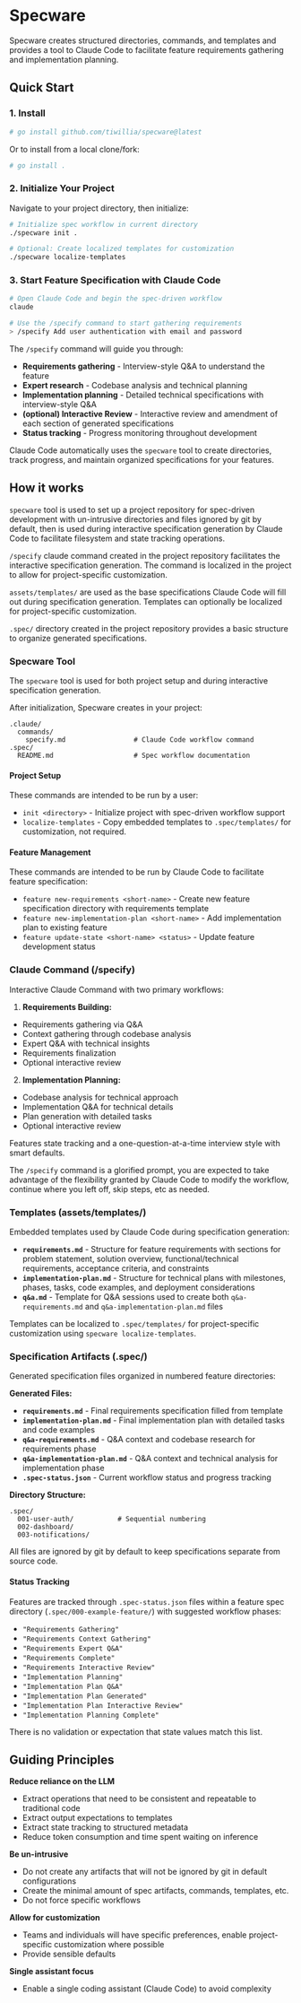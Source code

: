 # Specware

Specware creates structured directories, commands, and templates and provides a tool to Claude Code to facilitate feature requirements gathering and implementation planning.

## Quick Start

### 1. Install
```bash
# go install github.com/tiwillia/specware@latest
```

Or to install from a local clone/fork:
```bash
# go install .
```

### 2. Initialize Your Project
Navigate to your project directory, then initialize: 
```bash
# Initialize spec workflow in current directory
./specware init .

# Optional: Create localized templates for customization
./specware localize-templates
```

### 3. Start Feature Specification with Claude Code
```bash
# Open Claude Code and begin the spec-driven workflow
claude

# Use the /specify command to start gathering requirements
> /specify Add user authentication with email and password
```

The `/specify` command will guide you through:
- **Requirements gathering** - Interview-style Q&A to understand the feature
- **Expert research** - Codebase analysis and technical planning  
- **Implementation planning** - Detailed technical specifications with interview-style Q&A
- **(optional) Interactive Review** - Interactive review and amendment of each section of generated specifications
- **Status tracking** - Progress monitoring throughout development

Claude Code automatically uses the `specware` tool to create directories, track progress, and maintain organized specifications for your features.

## How it works

`specware` tool is used to set up a project repository for spec-driven development with un-intrusive directories and files ignored by git by default, then is used during interactive specification generation by Claude Code to facilitate filesystem and state tracking operations.

`/specify` claude command created in the project repository facilitates the interactive specification generation. The command is localized in the project to allow for project-specific customization.

`assets/templates/` are used as the base specifications Claude Code will fill out during specification generation. Templates can optionally be localized for project-specific customization.

`.spec/` directory created in the project repository provides a basic structure to organize generated specifications.

### Specware Tool

The `specware` tool is used for both project setup and during interactive specification generation.

After initialization, Specware creates in your project:

```
.claude/
  commands/
    specify.md                 # Claude Code workflow command
.spec/
  README.md                    # Spec workflow documentation  
```

#### Project Setup
These commands are intended to be run by a user:
- `init <directory>` - Initialize project with spec-driven workflow support
- `localize-templates` - Copy embedded templates to `.spec/templates/` for customization, not required.

#### Feature Management
These commands are intended to be run by Claude Code to facilitate feature specification:
- `feature new-requirements <short-name>` - Create new feature specification directory with requirements template
- `feature new-implementation-plan <short-name>` - Add implementation plan to existing feature
- `feature update-state <short-name> <status>` - Update feature development status

### Claude Command (/specify)

Interactive Claude Command with two primary workflows:

1. **Requirements Building:**
- Requirements gathering via Q&A
- Context gathering through codebase analysis  
- Expert Q&A with technical insights
- Requirements finalization
- Optional interactive review

2. **Implementation Planning:**
- Codebase analysis for technical approach
- Implementation Q&A for technical details
- Plan generation with detailed tasks
- Optional interactive review

Features state tracking and a one-question-at-a-time interview style with smart defaults.

The `/specify` command is a glorified prompt, you are expected to take advantage of the flexibility granted by Claude Code to modify the workflow, continue where you left off, skip steps, etc as needed.

### Templates (assets/templates/)

Embedded templates used by Claude Code during specification generation:

- **`requirements.md`** - Structure for feature requirements with sections for problem statement, solution overview, functional/technical requirements, acceptance criteria, and constraints
- **`implementation-plan.md`** - Structure for technical plans with milestones, phases, tasks, code examples, and deployment considerations
- **`q&a.md`** - Template for Q&A sessions used to create both `q&a-requirements.md` and `q&a-implementation-plan.md` files

Templates can be localized to `.spec/templates/` for project-specific customization using `specware localize-templates`.

### Specification Artifacts (.spec/)

Generated specification files organized in numbered feature directories:

**Generated Files:**
- **`requirements.md`** - Final requirements specification filled from template
- **`implementation-plan.md`** - Final implementation plan with detailed tasks and code examples  
- **`q&a-requirements.md`** - Q&A context and codebase research for requirements phase
- **`q&a-implementation-plan.md`** - Q&A context and technical analysis for implementation phase
- **`.spec-status.json`** - Current workflow status and progress tracking

**Directory Structure:**
```
.spec/
  001-user-auth/           # Sequential numbering
  002-dashboard/
  003-notifications/
```

All files are ignored by git by default to keep specifications separate from source code.

#### Status Tracking

Features are tracked through `.spec-status.json` files within a feature spec directory (`.spec/000-example-feature/`) with suggested workflow phases:
- `"Requirements Gathering"`
- `"Requirements Context Gathering"`
- `"Requirements Expert Q&A"`
- `"Requirements Complete"`
- `"Requirements Interactive Review"`
- `"Implementation Planning"`
- `"Implementation Plan Q&A"`
- `"Implementation Plan Generated"`
- `"Implementation Plan Interactive Review"`
- `"Implementation Planning Complete"`

There is no validation or expectation that state values match this list.

## Guiding Principles

**Reduce reliance on the LLM**
- Extract operations that need to be consistent and repeatable to traditional code
- Extract output expectations to templates
- Extract state tracking to structured metadata
- Reduce token consumption and time spent waiting on inference

**Be un-intrusive**
- Do not create any artifacts that will not be ignored by git in default configurations
- Create the minimal amount of spec artifacts, commands, templates, etc.
- Do not force specific workflows

**Allow for customization**
- Teams and individuals will have specific preferences, enable project-specific customization where possible
- Provide sensible defaults

**Single assistant focus**
- Enable a single coding assistant (Claude Code) to avoid complexity
